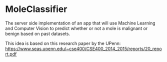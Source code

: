 # MoleClassifier

The server side implementation of an app that will use Machine Learning and Computer Vision to predict whether or 
not a mole is malignant or benign based on past datasets.

This idea is based on this research paper by the UPenn: https://www.seas.upenn.edu/~cse400/CSE400_2014_2015/reports/20_report.pdf
